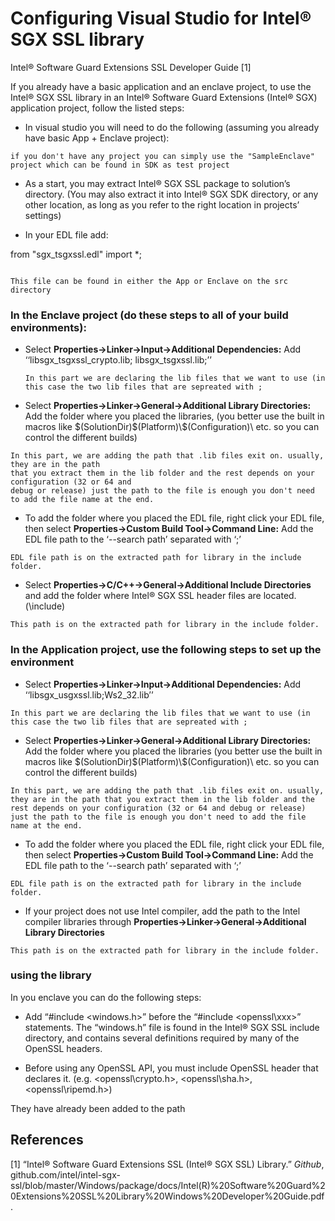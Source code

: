 
# Configuring Visual Studio for Intel® SGX SSL library

  

Intel® Software Guard Extensions SSL Developer Guide [1]

  

If you already have a basic application and an enclave project, to use the Intel® SGX SSL library in an Intel® Software Guard Extensions (Intel® SGX) application project, follow the listed steps:

  

- In visual studio you will need to do the following (assuming you already have basic App + Enclave project):

```
if you don't have any project you can simply use the "SampleEnclave" project which can be found in SDK as test project
``` 

- As a start, you may extract Intel® SGX SSL package to solution’s directory. (You may also extract it into Intel® SGX SDK directory, or any other location, as long as you refer to the right location in projects’ settings)


- In your EDL file add:

from "sgx_tsgxssl.edl" import *;

```

This file can be found in either the App or Enclave on the src directory

```


### In the **Enclave** project (do these steps to all of your build environments):

  

- Select **Properties->Linker->Input->Additional Dependencies:**
Add ‘‘libsgx_tsgxssl_crypto.lib; libsgx_tsgxssl.lib;’’

	```
	In this part we are declaring the lib files that we want to use (in this case the two lib files that are sepreated with ;
	```

- Select **Properties->Linker->General->Additional Library Directories:**
Add the folder where you placed the libraries, (you better use the built in macros like \$(SolutionDir)\$(Platform)\\$(Configuration)\ etc. so you can control the different builds)

```
In this part, we are adding the path that .lib files exit on. usually, they are in the path
that you extract them in the lib folder and the rest depends on your configuration (32 or 64 and
debug or release) just the path to the file is enough you don't need to add the file name at the end.
```

- To add the folder where you placed the EDL file, right click your EDL file, then select **Properties->Custom Build Tool->Command Line:**
Add the EDL file path to the ‘--search path’ separated with ‘;’

```
EDL file path is on the extracted path for library in the include folder.
```
  - Select **Properties->C/C++->General->Additional Include Directories** and add the folder where Intel® SGX SSL header files are located. (<path  to  the  package>\include)
```
This path is on the extracted path for library in the include folder.
```

  
  
  

### In the **Application** project, use the following steps to set up the environment

  

- Select **Properties->Linker->Input->Additional Dependencies:** Add ‘‘libsgx_usgxssl.lib;Ws2_32.lib’’

```
In this part we are declaring the lib files that we want to use (in this case the two lib files that are sepreated with ;
```

- Select **Properties->Linker->General->Additional Library Directories:** Add the folder where you placed the libraries (you better use the built in macros like \$(SolutionDir)\$(Platform)\\$(Configuration)\ etc. so you can control the different builds)

```
In this part, we are adding the path that .lib files exit on. usually, they are in the path that you extract them in the lib folder and the rest depends on your configuration (32 or 64 and debug or release) just the path to the file is enough you don't need to add the file name at the end.
```

- To add the folder where you placed the EDL file, right click your EDL file, then select **Properties->Custom Build Tool->Command Line:**
Add the EDL file path to the ‘--search path’ separated with ‘;’

```
EDL file path is on the extracted path for library in the include folder.
```

 
- If your project does not use Intel compiler, add the path to the Intel compiler libraries through **Properties->Linker->General->Additional Library Directories**

```
This path is on the extracted path for library in the include folder.
```

### using the library 
In you enclave you can do the following steps: 

-   Add “#include <windows.h>” before the “#include <openssl\xxx>” statements. The “windows.h” file is found in the Intel® SGX SSL include directory, and contains several definitions required by many of the OpenSSL headers.

-   Before using any OpenSSL API, you must include OpenSSL header that declares it. (e.g. <openssl\crypto.h>, <openssl\sha.h>, <openssl\ripemd.h>)

They have already been added to the path 

## References

[1] “Intel® Software Guard Extensions SSL (Intel® SGX SSL) Library.” _Github_, github.com/intel/intel-sgx-ssl/blob/master/Windows/package/docs/Intel(R)%20Software%20Guard%20Extensions%20SSL%20Library%20Windows%20Developer%20Guide.pdf.
